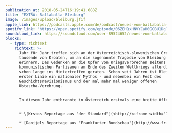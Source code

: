 ```yaml
---
publication_at: 2018-05-24T16:19:41.688Z
title: "EXTRA: Ballaballa-Bleiburg"
image: /images/upload/bleiburg.jfif
apple_link: https://podcasts.apple.com/de/podcast/neues-vom-ballaballa-balkan-extra-ballaballa-bleiburg/id1170436903?i=1000411261709
spotify_link: "https://open.spotify.com/episode/06ZEHQxHNVYCaH0GOBU1Dg?si=98bcdfccff9846cc "
soundcloud_link: https://soundcloud.com/user-89524652/neues-vom-ballaballa-balkan-extra-ballaballa-bleiburg-total
blocks:
  - type: richtext
    richtext: >-
      Jahr für Jahr treffen sich an der österreichisch-slowenischen Grenzen
      tausende von Kroaten, um an die sogenannte Tragödie von Bleiburg zu
      erinnern. Das Gedenken an die Opfer von Kriegsverbrechen seitens der
      kommunistischen Partisanen am Ende des Zweiten Weltkriegs allerdings ist
      schon lange ins Hintertreffen geraten. Schon seit Jahren ist Bleiburg in
      erster Linie ein nationaler Mythos - und nebenbei ein Fest des
      Geschichtsrevisionismus und der mal mehr mal weniger offenen
      Ustascha-Verehrung.


      In diesem Jahr entbrannte in Österreich erstmals eine breite öffentliche Kontroverse um die Veranstaltung...und die Organisatoren standen unter besonderer Beobachtung. Zeit sich vor Ort ein Bild zu machen, dachten sich Krsto, Danijel und Tanja.


      * \[Krstos Reportage aus "der Standard"](<http://<iframe width="100%" height="166" scrolling="no" frameborder="no" allow="autoplay" src="https://w.soundcloud.com/player/?url=https%3A//api.soundcloud.com/tracks/443232108&color=%23ff5500&auto_play=false&hide_related=false&show_comments=true&show_user=true&show_reposts=false&show_teaser=true"></iframe>>)

      * [Danijels Reportage aus "Frankfurter Rundschau"](http://www.fr.de/politik/kroatien-die-ustascha-im-herzen-a-1505508)
---
```

